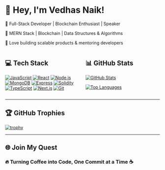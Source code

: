 # 👋 Hey, I'm Vedhas Naik!

🚀 Full-Stack Developer | Blockchain Enthusiast | Speaker

🔹 MERN Stack | Blockchain | Data Structures & Algorithms

🔹 Love building scalable products & mentoring developers

<div style="display: flex; justify-content: space-between; gap: 20px;">
<div style="flex: 1;">

## 💻 Tech Stack

[![JavaScript](https://img.shields.io/badge/-JavaScript-F7DF1E?style=flat-square&logo=javascript&logoColor=black)](https://javascript.com/)
[![React](https://img.shields.io/badge/-React-61DAFB?style=flat-square&logo=react&logoColor=black)](https://reactjs.org/)
[![Node.js](https://img.shields.io/badge/-Node.js-339933?style=flat-square&logo=node.js&logoColor=white)](https://nodejs.org/)
[![MongoDB](https://img.shields.io/badge/-MongoDB-47A248?style=flat-square&logo=mongodb&logoColor=white)](https://www.mongodb.com/)
[![Express](https://img.shields.io/badge/-Express-000000?style=flat-square&logo=express&logoColor=white)](https://expressjs.com/)
[![Solidity](https://img.shields.io/badge/-Solidity-363636?style=flat-square&logo=solidity&logoColor=white)](https://soliditylang.org/)
[![TypeScript](https://img.shields.io/badge/-TypeScript-3178C6?style=flat-square&logo=typescript&logoColor=white)](https://www.typescriptlang.org/)
[![Next.js](https://img.shields.io/badge/-Next.js-000000?style=flat-square&logo=next.js&logoColor=white)](https://nextjs.org/)
[![Git](https://img.shields.io/badge/-Git-F05032?style=flat-square&logo=git&logoColor=white)](https://git-scm.com/)

</div>
<div style="flex: 1;">

## 📊 GitHub Stats

[![GitHub Stats](https://github-readme-stats.vercel.app/api?username=YourGitHubUsername&show_icons=true&theme=dark)](https://github.com/YourGitHubUsername)

[![Top Languages](https://github-readme-stats.vercel.app/api/top-langs/?username=YourGitHubUsername&layout=compact&theme=dark)](https://github.com/YourGitHubUsername)

</div>
</div>

---

## 🏆 GitHub Trophies

[![trophy](https://github-profile-trophy.vercel.app/?username=YourGitHubUsername&theme=onedark)](https://github.com/ryo-ma/github-profile-trophy)

---

## 🌐 Join My Quest

### 🔥 Turning Coffee into Code, One Commit at a Time ☕
